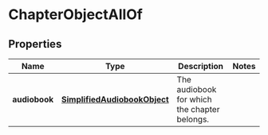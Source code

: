 

# ChapterObjectAllOf

## Properties

Name | Type | Description | Notes
------------ | ------------- | ------------- | -------------
**audiobook** | [**SimplifiedAudiobookObject**](SimplifiedAudiobookObject.md) | The audiobook for which the chapter belongs.  | 



